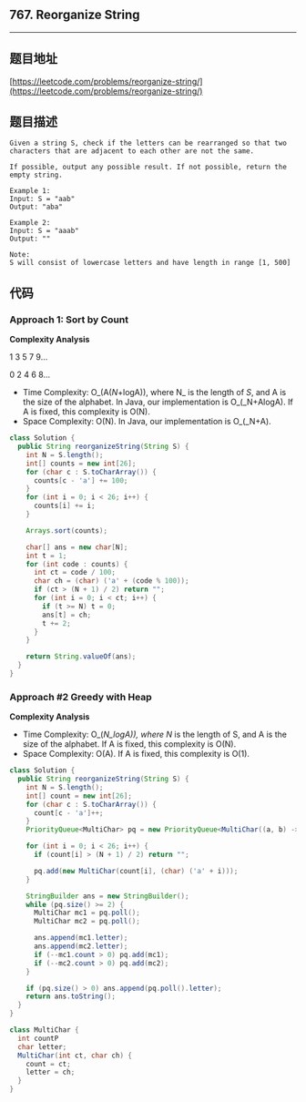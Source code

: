 ## 767. Reorganize String

----
## 题目地址

[https://leetcode.com/problems/reorganize-string/](https://leetcode.com/problems/reorganize-string/)

## 题目描述

```text
Given a string S, check if the letters can be rearranged so that two characters that are adjacent to each other are not the same.

If possible, output any possible result. If not possible, return the empty string.

Example 1:
Input: S = "aab"
Output: "aba"

Example 2:
Input: S = "aaab"
Output: ""

Note:
S will consist of lowercase letters and have length in range [1, 500]
```

## 代码

### Approach 1: Sort by Count

**Complexity Analysis**

1 3 5 7 9...

0 2 4 6 8...

* Time Complexity: O_\(A\(_N_+logA\)\), where N_ is the length of _S_, and A is the size of the alphabet. In Java, our implementation is O_\(_N+AlogA\). If A is fixed, this complexity is O\(N\).
* Space Complexity: O\(N\). In Java, our implementation is O_\(_N+A\).

```java
class Solution {
  public String reorganizeString(String S) {
    int N = S.length();
    int[] counts = new int[26];
    for (char c : S.toCharArray()) {
      counts[c - 'a'] += 100;
    }
    for (int i = 0; i < 26; i++) {
      counts[i] += i;
    }

    Arrays.sort(counts);

    char[] ans = new char[N];
    int t = 1;
    for (int code : counts) {
      int ct = code / 100;
      char ch = (char) ('a' + (code % 100));
      if (ct > (N + 1) / 2) return "";
      for (int i = 0; i < ct; i++) {
        if (t >= N) t = 0;
        ans[t] = ch;
        t += 2;
      }
    }

    return String.valueOf(ans);
  }
}
```

### Approach \#2 Greedy with Heap

**Complexity Analysis**

* Time Complexity: O_\(_N_logA\)\), where N_ is the length of S, and A is the size of the alphabet. If A is fixed, this complexity is O\(N\).
* Space Complexity: O\(A\). If A is fixed, this complexity is O\(1\).

```java
class Solution {
  public String reorganizeString(String S) {
    int N = S.length();
    int[] count = new int[26];
    for (char c : S.toCharArray()) {
      count[c - 'a']++;
    }
    PriorityQueue<MultiChar> pq = new PriorityQueue<MultiChar((a, b) -> a.count == b.count ? a.letter - b.letter : b.count - a.count);

    for (int i = 0; i < 26; i++) {
      if (count[i] > (N + 1) / 2) return "";

      pq.add(new MultiChar(count[i], (char) ('a' + i)));
    }

    StringBuilder ans = new StringBuilder();
    while (pq.size() >= 2) {
      MultiChar mc1 = pq.poll();
      MultiChar mc2 = pq.poll();

      ans.append(mc1.letter);
      ans.append(mc2.letter);
      if (--mc1.count > 0) pq.add(mc1);
      if (--mc2.count > 0) pq.add(mc2);
    }

    if (pq.size() > 0) ans.append(pq.poll().letter);
    return ans.toString();
  }
}

class MultiChar {
  int countP
  char letter;
  MultiChar(int ct, char ch) {
    count = ct;
    letter = ch;
  }
}
```

